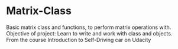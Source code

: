 # Matrix-Class
Basic matrix class and functions, to perform matrix operations with.<br />
Objective of project: Learn to write and work with class and objects.<br />
From the course Introduction to Self-Driving car on Udacity 
